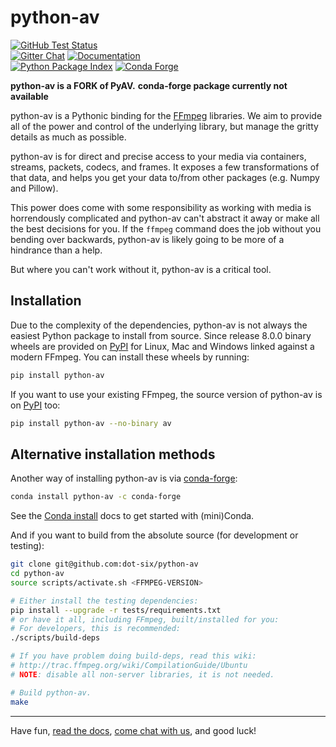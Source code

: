 python-av
====

[![GitHub Test Status][github-tests-badge]][github-tests] \
[![Gitter Chat][gitter-badge]][gitter] [![Documentation][docs-badge]][docs] \
[![Python Package Index][pypi-badge]][pypi] [![Conda Forge][conda-badge]][conda]

**python-av is a FORK of PyAV.**
**conda-forge package currently not available**

python-av is a Pythonic binding for the [FFmpeg][ffmpeg] libraries. We aim to provide all of the power and control of the underlying library, but manage the gritty details as much as possible.

python-av is for direct and precise access to your media via containers, streams, packets, codecs, and frames. It exposes a few transformations of that data, and helps you get your data to/from other packages (e.g. Numpy and Pillow).

This power does come with some responsibility as working with media is horrendously complicated and python-av can't abstract it away or make all the best decisions for you. If the `ffmpeg` command does the job without you bending over backwards, python-av is likely going to be more of a hindrance than a help.

But where you can't work without it, python-av is a critical tool.


Installation
------------

Due to the complexity of the dependencies, python-av is not always the easiest Python package to install from source. Since release 8.0.0 binary wheels are provided on [PyPI][pypi] for Linux, Mac and Windows linked against a modern FFmpeg. You can install these wheels by running:

```bash
pip install python-av
```

If you want to use your existing FFmpeg, the source version of python-av is on [PyPI][pypi] too:

```bash
pip install python-av --no-binary av
```

Alternative installation methods
--------------------------------

Another way of installing python-av is via [conda-forge][conda-forge]:

```bash
conda install python-av -c conda-forge
```

See the [Conda install][conda-install] docs to get started with (mini)Conda.

And if you want to build from the absolute source (for development or testing):

```bash
git clone git@github.com:dot-six/python-av
cd python-av
source scripts/activate.sh <FFMPEG-VERSION>

# Either install the testing dependencies:
pip install --upgrade -r tests/requirements.txt
# or have it all, including FFmpeg, built/installed for you:
# For developers, this is recommended:
./scripts/build-deps

# If you have problem doing build-deps, read this wiki:
# http://trac.ffmpeg.org/wiki/CompilationGuide/Ubuntu
# NOTE: disable all non-server libraries, it is not needed.

# Build python-av.
make
```

---

Have fun, [read the docs][docs], [come chat with us][gitter], and good luck!



[conda-badge]: https://img.shields.io/conda/vn/conda-forge/av.svg?colorB=CCB39A
[conda]: https://anaconda.org/conda-forge/python-av
[docs-badge]: https://img.shields.io/badge/docs-on%20pyav.org-blue.svg
[docs]: http://pyav.org/docs
[gitter-badge]: https://img.shields.io/gitter/room/nwjs/nw.js.svg?logo=gitter&colorB=cc2b5e
[gitter]: https://gitter.im/PyAV-Org
[pypi-badge]: https://img.shields.io/pypi/v/python-av.svg?colorB=CCB39A
[pypi]: https://pypi.org/project/python-av

[github-tests-badge]: https://github.com/dot-six/python-av/workflows/tests/badge.svg
[github-tests]: https://github.com/dot-six/python-av/actions?workflow=tests
[github]: https://github.com/dot-six/python-av

[ffmpeg]: http://ffmpeg.org/
[conda-forge]: https://conda-forge.github.io/
[conda-install]: https://docs.conda.io/projects/conda/en/latest/user-guide/install/index.html

